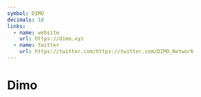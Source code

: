 ```yaml
---
symbol: DIMO
decimals: 18
links:
  - name: website
    url: https://dimo.xyz
  - name: twitter
    url: https://twitter.com/https://twitter.com/DIMO_Network
---
```


# Dimo
